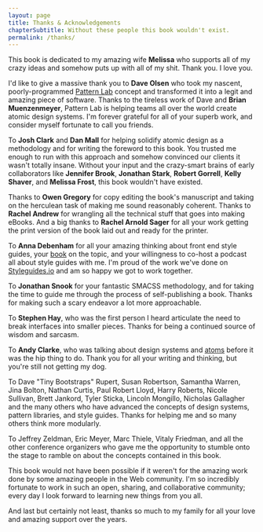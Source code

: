 ```yaml
---
layout: page
title: Thanks & Acknowledgements
chapterSubtitle: Without these people this book wouldn't exist.
permalink: /thanks/
---
```


This book is dedicated to my amazing wife __Melissa__ who supports all of my crazy ideas and somehow puts up with all of my shit. Thank you. I love you.

I'd like to give a massive thank you to __Dave Olsen__ who took my nascent, poorly-programmed [Pattern Lab](http://patternlab.io) concept and transformed it into a legit and amazing piece of software. Thanks to the tireless work of Dave and __Brian Muenzenmeyer__, Pattern Lab is helping teams all over the world create atomic design systems. I'm forever grateful for all of your superb work, and consider myself fortunate to call you friends.

To __Josh Clark__ and __Dan Mall__ for helping solidify atomic design as a methodology and for writing the foreword to this book. You trusted me enough to run with this approach and somehow convinced our clients it wasn't totally insane. Without your input and the crazy-smart brains of early collaborators like __Jennifer Brook__, __Jonathan Stark__, __Robert Gorrell__, __Kelly Shaver__, and __Melissa Frost__, this book wouldn't have existed.

Thanks to __Owen Gregory__ for copy editing the book's manuscript and taking on the herculean task of making me sound reasonably coherent. Thanks to __Rachel Andrew__ for wrangling all the technical stuff that goes into making eBooks. And a big thanks to __Rachel Arnold Sager__ for all your work getting the print version of the book laid out and ready for the printer.

To __Anna Debenham__ for all your amazing thinking about front end style guides, your [book](http://maban.co.uk/projects/front-end-style-guides/) on the topic, and your willingness to co-host a podcast all about style guides with me. I'm proud of the work we've done on [Styleguides.io](http://styleguides.io/) and am so happy we got to work together.

To __Jonathan Snook__ for your fantastic SMACSS methodology, and for taking the time to guide me through the process of self-publishing a book. Thanks for making such a scary endeavor a lot more approachable.

To **Stephen Hay**, who was the first person I heard articulate the need to break interfaces into smaller pieces. Thanks for being a continued source of wisdom and sarcasm.

To __Andy Clarke__, who was talking about design systems and  [atoms](http://stuffandnonsense.co.uk/blog/about/an-extract-from-designing-atoms-and-elements) before it was the hip thing to do. Thank you for all your writing and thinking, but you're still not getting my dog.

To Dave "Tiny Bootstraps" Rupert, Susan Robertson, Samantha Warren, Jina Bolton, Nathan Curtis, Paul Robert Lloyd, Harry Roberts, Nicole Sullivan, Brett Jankord, Tyler Sticka, Lincoln Mongillo, Nicholas Gallagher and the many others who have advanced the concepts of design systems, pattern libraries, and style guides. Thanks for helping me and so many others think more modularly.

To Jeffrey Zeldman, Eric Meyer, Marc Thiele, Vitaly Friedman, and all the other conference organizers who gave me the opportunity to stumble onto the stage to ramble on about the concepts contained in this book.

This book would not have been possible if it weren't for the amazing work done by some amazing people in the Web community. I'm so incredibly fortunate to work in such an open, sharing, and collaborative community; every day I look forward to learning new things from you all.

And last but certainly not least, thanks so much to my family for all your love and amazing support over the years.
